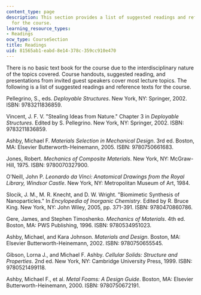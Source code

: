 ```yaml
---
content_type: page
description: This section provides a list of suggested readings and reference texts
  for the course.
learning_resource_types:
- Readings
ocw_type: CourseSection
title: Readings
uid: 81565ab1-eabd-8e14-378c-359cc910e470
---
```


There is no basic text book for the course due to the interdisciplinary nature of the topics covered. Course handouts, suggested reading, and presentations from invited guest speakers cover most lecture topics. The following is a list of suggested readings and reference texts for the course.

Pellegrino, S., eds. _Deployable Structures_. New York, NY: Springer, 2002. ISBN: 9783211836859.

Vincent, J. F. V. "Stealing Ideas from Nature." Chapter 3 in _Deployable Structures_. Edited by S. Pellegrino. New York, NY: Springer, 2002. ISBN: 9783211836859.

Ashby, Michael F. _Materials Selection in Mechanical Design_. 3rd ed. Boston, MA: Elsevier Butterworth-Heinemann, 2005. ISBN: 9780750661683.

Jones, Robert. _Mechanics of Composite Materials_. New York, NY: McGraw-Hill, 1975. ISBN: 9780070327900.

O'Neill, John P. _Leonardo da Vinci: Anatomical Drawings from the Royal Library, Windsor Castle_. New York, NY: Metropolitan Museum of Art, 1984.

Slocik, J. M., M. R. Knecht, and D. W. Wright. "Biomimetic Synthesis of Nanoparticles." In _Encylopedia of Inorganic Chemistry_. Edited by R. Bruce King. New York, NY: John Wiley, 2005, pp. 371-391. ISBN: 9780470860786.

Gere, James, and Stephen Timoshenko. _Mechanics of Materials_. 4th ed. Boston, MA: PWS Publishing, 1996. ISBN: 9780534951023.

Ashby, Michael, and Kara Johnson. _Materials and Design_. Boston, MA: Elsevier Butterworth-Heinemann, 2002. ISBN: 9780750655545.

Gibson, Lorna J., and Michael F. Ashby. _Cellular Solids: Structure and Properties_. 2nd ed. New York, NY: Cambridge University Press, 1999. ISBN: 9780521499118.

Ashby, Michael F., et al. _Metal Foams: A Design Guide_. Boston, MA: Elsevier Butterworth-Heinemann, 2000. ISBN: 9780750672191.
